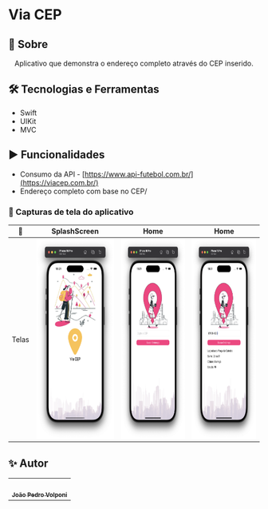 # Via CEP

## 📒 Sobre
<p align="center">Aplicativo que demonstra o endereço completo através do CEP inserido.</p>

## 🛠️ Tecnologias e Ferramentas
- Swift
- UIKit
- MVC

## ▶️ Funcionalidades
- Consumo da API - [https://www.api-futebol.com.br/](https://viacep.com.br/)
- Endereço completo com base no CEP/

### 📱 Capturas de tela do aplicativo

|       🍏       |              SplashScreen               |              Home              | Home                           |
| :------------: | :----------------------------------------: | :---------------------------------------: | -------------------------------------- |
| Telas | <img src="https://github.com/JoaoPedroVolponi/Assets/blob/main/via-cep/splashScreen.png" width="220px;" height="400" /> | <img src="https://github.com/JoaoPedroVolponi/Assets/blob/main/via-cep/home.png" width="220px;" height="400" /> | <img src="https://github.com/JoaoPedroVolponi/Assets/blob/main/via-cep/homeFull.png" width="220px;" height="400" /> |
## ✨ Autor
<!-- ALL-CONTRIBUTORS-LIST:START - Do not remove or modify this section -->
<!-- prettier-ignore-start -->
<!-- markdownlint-disable -->
<table>
  <tr>
    <td align="center">
      <a href="https://github.com/JoaoPedroVolponi">
        <img src="https://avatars.githubusercontent.com/u/98360987?v=4" width="100px;" alt=""/>
        <br />
        <sub>
          <b>João Pedro Volponi</b>
        </sub>
      </a>
      <br />
    </td>
  </tr>
</table>

<!-- markdownlint-enable -->
<!-- prettier-ignore-end -->
<!-- ALL-CONTRIBUTORS-LIST:END -->
